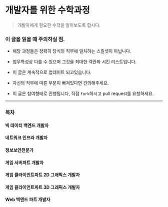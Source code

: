 # 개발자를 위한 수학과정

> 개발자에게 필요한 수학을 알아보도록 합시다.

### 이 글을 읽을 때 주의하실 점.

- 해당 과정들은 정확히 당식의 직무에 일치하는 스킬셋이 아닙니다.
- 업무특성상 다를 수 있으며 그것을 최대한 객관화 시킨 리스트입니다.

- 이 글은 계속적으로 업데이트 되고있습니다.
- 자신의 직무에 따른 부분이 빠져있다면 건의해주세요.

- 이 글은 참여형태로 진행됩니다, 직접 `fork`하시고 pull request를 요청하세요.

----

### 목차

#### 빅 데이터 백엔드 개발자

#### 네트워크 인프라 개발자

#### 정보보안전문가

#### 게임 서버파트 개발자

#### 게임 클라이언트파트 2D 그래픽스 개발자

#### 게임 클라이언트파트 3D 그래픽스 개발자

#### Web 백엔드 파트 개발자
